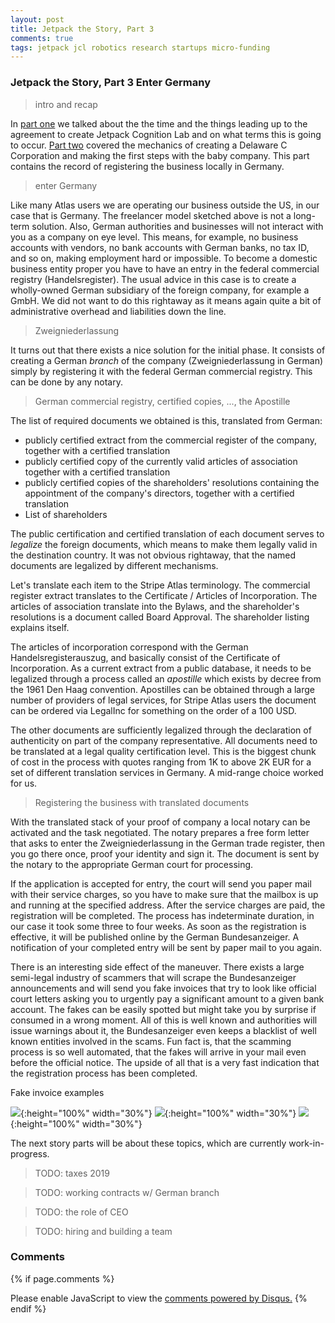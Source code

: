 ```yaml
---
layout: post
title: Jetpack the Story, Part 3
comments: true
tags: jetpack jcl robotics research startups micro-funding
---
```


### Jetpack the Story, Part 3 Enter Germany

> intro and recap

In [part one](/2020/02/20/jetpack-the-story-1-init) we talked about
the the time and the things leading up to the agreement to create
Jetpack Cognition Lab and on what terms this is going to occur. [Part
two](/2020/02/28/jetpack-the-story-2-make) covered the mechanics of
creating a Delaware C Corporation and making the first steps with the
baby company. This part contains the record of registering the
business locally in Germany.

> enter Germany

Like many Atlas users we are operating our business outside the US, in
our case that is Germany. The freelancer model sketched above is not a
long-term solution. Also, German authorities and businesses will not
interact with you as a company on eye level. This means, for example,
no business accounts with vendors, no bank accounts with German banks,
no tax ID, and so on, making employment hard or impossible. To become
a domestic business entity proper you have to have an entry in the
federal commercial registry (Handelsregister). The usual advice in
this case is to create a wholly-owned German subsidiary of the foreign
company, for example a GmbH. We did not want to do this rightaway as
it means again quite a bit of administrative overhead and liabilities
down the line.

> Zweigniederlassung

It turns out that there exists a nice solution for the initial
phase. It consists of creating a German _branch_ of the company
(Zweigniederlassung in German) simply by registering it with the
federal German commercial registry. This can be done by any
notary.

> German commercial registry, certified copies, ..., the Apostille

The list of required documents we obtained is this, translated
from German:
- publicly certified extract from the commercial register of the company, together with a certified translation
- publicly certified copy of the currently valid articles of association together with a certified translation
- publicly certified copies of the shareholders' resolutions containing the appointment of the company's directors, together with a certified translation
- List of shareholders

The public certification and certified translation of each document
serves to _legalize_ the foreign documents, which means to make them
legally valid in the destination country. It was not obvious
rightaway, that the named documents are legalized by different
mechanisms.

Let's translate each item to the Stripe Atlas terminology.  The
commercial register extract translates to the Certificate / Articles
of Incorporation. The articles of association translate into the
Bylaws, and the shareholder's resolutions is a document called Board
Approval. The shareholder listing explains itself.

The articles of incorporation correspond with the German
Handelsregisterauszug, and basically consist of the Certificate of
Incorporation. As a current extract from a public database, it needs
to be legalized through a process called an _apostille_ which exists
by decree from the 1961 Den Haag convention. Apostilles can be
obtained through a large number of providers of legal services, for
Stripe Atlas users the document can be ordered via LegalInc for
something on the order of a 100 USD.

The other documents are sufficiently legalized through the declaration
of authenticity on part of the company representative. All documents
need to be translated at a legal quality certification level. This is
the biggest chunk of cost in the process with quotes ranging from 1K
to above 2K EUR for a set of different translation services in
Germany. A mid-range choice worked for us.

> Registering the business with translated documents

With the translated stack of your proof of company a local notary can
be activated and the task negotiated. The notary prepares a free form
letter that asks to enter the Zweigniederlassung in the German trade
register, then you go there once, proof your identity and sign it. The
document is sent by the notary to the appropriate German court for
processing.

If the application is accepted for entry, the court will send you
paper mail with their service charges, so you have to make sure that
the mailbox is up and running at the specified address. After the
service charges are paid, the registration will be completed. The
process has indeterminate duration, in our case it took some three to
four weeks. As soon as the registration is effective, it will be
published online by the German Bundesanzeiger. A notification of your
completed entry will be sent by paper mail to you again.

There is an interesting side effect of the maneuver. There exists a
large semi-legal industry of scammers that will scrape the
Bundesanzeiger announcements and will send you fake invoices that try
to look like official court letters asking you to urgently pay a
significant amount to a given bank account. The fakes can be easily
spotted but might take you by surprise if consumed in a wrong
moment. All of this is well known and authorities will issue warnings
about it, the Bundesanzeiger even keeps a blacklist of well known
entities involved in the scams. Fun fact is, that the scamming process
is so well automated, that the fakes will arrive in your mail even
before the official notice. The upside of all that is a very fast
indication that the registration process has been completed.

Fake invoice examples

![](/assets/2020-08-19-jetpack-the-story-part-3-enter-germany/Betrugsschreiben-Fake-Handelsregister-img-000-thumb.jpg){:height="100%" width="30%"}
![](/assets/2020-08-19-jetpack-the-story-part-3-enter-germany/Betrugsschreiben-Fake-Handelsregister-img-001-thumb.jpg){:height="100%" width="30%"}
![](/assets/2020-08-19-jetpack-the-story-part-3-enter-germany/Betrugsschreiben-Fake-Handelsregister-2-img-000-thumb.jpg){:height="100%" width="30%"}

The next story parts will be about these topics, which are currently work-in-progress.

> TODO: taxes 2019

> TODO: working contracts w/ German branch

> TODO: the role of CEO

> TODO: hiring and building a team

### Comments

{% if page.comments %}
<div id="disqus_thread"></div>
<script>

/**
*  RECOMMENDED CONFIGURATION VARIABLES: EDIT AND UNCOMMENT THE SECTION BELOW TO INSERT DYNAMIC VALUES FROM YOUR PLATFORM OR CMS.
*  LEARN WHY DEFINING THESE VARIABLES IS IMPORTANT: https://disqus.com/admin/universalcode/#configuration-variables*/
/*
var disqus_config = function () {
this.page.url = PAGE_URL;  // Replace PAGE_URL with your page's canonical URL variable
this.page.identifier = PAGE_IDENTIFIER; // Replace PAGE_IDENTIFIER with your page's unique identifier variable
};
*/
(function() { // DON'T EDIT BELOW THIS LINE
var d = document, s = d.createElement('script');
s.src = '//x75.disqus.com/embed.js';
s.setAttribute('data-timestamp', +new Date());
(d.head || d.body).appendChild(s);
})();
</script>
<noscript>Please enable JavaScript to view the <a href="https://disqus.com/?ref_noscript">comments powered by Disqus.</a></noscript>
{% endif %}

